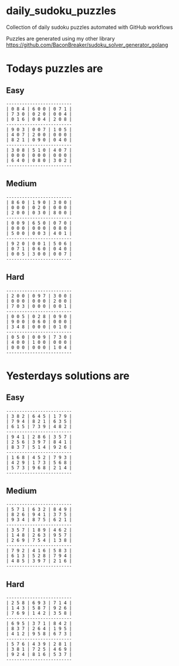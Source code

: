 
# daily_sudoku_puzzles 

Collection of daily sudoku puzzles automated with GitHub workflows 

Puzzles are generated using my other library https://github.com/BaconBreaker/sudoku_solver_generator_golang 
 

# Todays puzzles are 

## Easy 

```
-------------------------
| 0 8 4 | 6 0 0 | 0 7 1 | 
| 7 3 0 | 0 2 0 | 0 0 4 | 
| 0 1 6 | 0 0 4 | 2 0 8 | 
-------------------------
| 9 0 3 | 0 0 7 | 1 0 5 | 
| 4 0 7 | 2 0 0 | 0 0 0 | 
| 8 2 1 | 0 9 0 | 0 4 0 | 
-------------------------
| 3 0 8 | 5 1 0 | 4 0 7 | 
| 0 0 0 | 0 0 0 | 0 0 0 | 
| 6 4 0 | 0 8 0 | 3 0 2 | 
-------------------------
```
## Medium 

```
-------------------------
| 8 6 0 | 1 9 0 | 3 0 0 | 
| 0 0 0 | 0 2 0 | 0 0 0 | 
| 2 0 0 | 0 3 0 | 8 0 0 | 
-------------------------
| 0 0 9 | 6 5 0 | 0 7 0 | 
| 0 0 0 | 0 0 0 | 0 8 0 | 
| 5 0 0 | 0 0 3 | 4 0 1 | 
-------------------------
| 9 2 0 | 0 0 1 | 5 0 6 | 
| 0 7 1 | 0 6 0 | 0 4 0 | 
| 0 0 5 | 3 0 0 | 0 0 7 | 
-------------------------
```
## Hard 

```
-------------------------
| 2 0 0 | 0 9 7 | 3 0 0 | 
| 0 0 0 | 0 0 0 | 2 0 0 | 
| 7 0 3 | 0 0 0 | 0 0 1 | 
-------------------------
| 0 0 5 | 0 2 8 | 0 9 0 | 
| 9 0 0 | 0 6 0 | 0 0 0 | 
| 3 4 8 | 0 0 0 | 0 1 0 | 
-------------------------
| 0 5 0 | 0 0 9 | 7 3 0 | 
| 4 0 0 | 1 0 0 | 0 0 0 | 
| 0 0 0 | 0 0 0 | 1 0 4 | 
-------------------------
```
# Yesterdays solutions are 

## Easy 

```
-------------------------
| 3 8 2 | 6 4 5 | 1 7 9 | 
| 7 9 4 | 8 2 1 | 6 3 5 | 
| 6 1 5 | 7 3 9 | 4 8 2 | 
-------------------------
| 9 4 1 | 2 8 6 | 3 5 7 | 
| 2 5 6 | 3 9 7 | 8 4 1 | 
| 8 3 7 | 5 1 4 | 9 2 6 | 
-------------------------
| 1 6 8 | 4 5 2 | 7 9 3 | 
| 4 2 9 | 1 7 3 | 5 6 8 | 
| 5 7 3 | 9 6 8 | 2 1 4 | 
-------------------------
```
## Medium 

```
-------------------------
| 5 7 1 | 6 3 2 | 8 4 9 | 
| 8 2 6 | 9 4 1 | 3 7 5 | 
| 9 3 4 | 8 7 5 | 6 2 1 | 
-------------------------
| 3 5 7 | 1 8 9 | 4 6 2 | 
| 1 4 8 | 2 6 3 | 9 5 7 | 
| 2 6 9 | 7 5 4 | 1 3 8 | 
-------------------------
| 7 9 2 | 4 1 6 | 5 8 3 | 
| 6 1 3 | 5 2 8 | 7 9 4 | 
| 4 8 5 | 3 9 7 | 2 1 6 | 
-------------------------
```
## Hard 

```
-------------------------
| 2 5 8 | 6 9 3 | 7 1 4 | 
| 1 4 3 | 5 8 7 | 9 2 6 | 
| 7 6 9 | 1 4 2 | 3 5 8 | 
-------------------------
| 6 9 5 | 3 7 1 | 8 4 2 | 
| 8 3 7 | 2 6 4 | 1 9 5 | 
| 4 1 2 | 9 5 8 | 6 7 3 | 
-------------------------
| 5 7 6 | 4 3 9 | 2 8 1 | 
| 3 8 1 | 7 2 5 | 4 6 9 | 
| 9 2 4 | 8 1 6 | 5 3 7 | 
-------------------------
```
